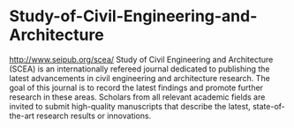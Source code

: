 Study-of-Civil-Engineering-and-Architecture
===========================================

http://www.seipub.org/scea/
Study of Civil Engineering and Architecture (SCEA) is an internationally refereed journal dedicated to publishing the latest advancements in civil engineering and architecture research. The goal of this journal is to record the latest findings and promote further research in these areas. Scholars from all relevant academic fields are invited to submit high-quality manuscripts that describe the latest, state-of-the-art research results or innovations.
